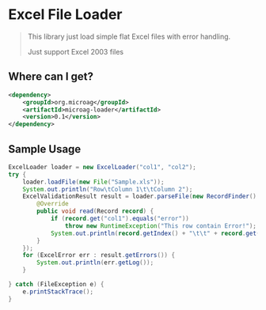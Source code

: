 # Excel File Loader
>This library just load simple flat Excel files with error handling.
>
>Just support Excel 2003 files

## Where can I get?

```xml
<dependency>
    <groupId>org.microag</groupId>
    <artifactId>microag-loader</artifactId>
    <version>0.1</version>
</dependency>
```

## Sample Usage

```java
ExcelLoader loader = new ExcelLoader("col1", "col2");
try {
    loader.loadFile(new File("Sample.xls"));
    System.out.println("Row\tColumn 1\t\tColumn 2");
    ExcelValidationResult result = loader.parseFile(new RecordFinder() {
        @Override
        public void read(Record record) {
            if (record.get("col1").equals("error"))
                throw new RuntimeException("This row contain Error!");
            System.out.println(record.getIndex() + "\t\t" + record.get("col1") + "\t\t" + record.get("col2"));
        }
    });
    for (ExcelError err : result.getErrors()) {
        System.out.println(err.getLog());
    }

} catch (FileException e) {
    e.printStackTrace();
}
```
